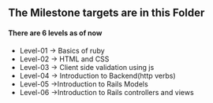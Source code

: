 ## The Milestone targets are in this Folder
#### There are 6 levels as of now

- Level-01 -> Basics of ruby
- Level-02 -> HTML and CSS
- Level-03 -> Client side validation using js
- Level-04 -> Introduction to Backend(http verbs)
- Level-05 ->Introduction to Rails Models
- Level-06 ->Introduction to Rails controllers and views 